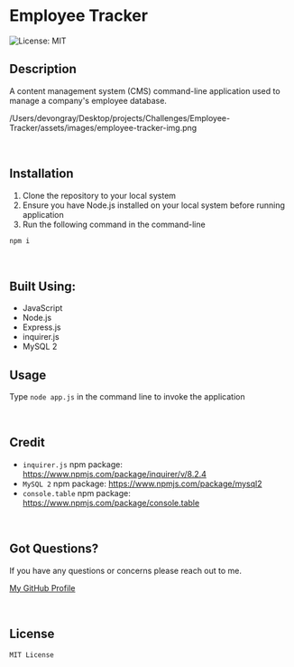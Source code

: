 # Employee Tracker

![License: MIT](https://img.shields.io/badge/License-MIT-1102A7.svg)

## **Description**
A content management system (CMS) command-line application used to manage a company's employee database.

/Users/devongray/Desktop/projects/Challenges/Employee-Tracker/assets/images/employee-tracker-img.png

<br/>

## **Installation** 
1. Clone the repository to your local system
2. Ensure you have Node.js installed on your local system before running application
3. Run the following command in the command-line
```md
npm i
```
<br/>

## **Built Using:**

  + JavaScript
  + Node.js
  + Express.js
  + inquirer.js
  + MySQL 2

## **Usage**
Type `node app.js` in the command line to invoke the application

<br/>

## **Credit**
  + `inquirer.js` npm package: https://www.npmjs.com/package/inquirer/v/8.2.4
  + `MySQL 2` npm package: https://www.npmjs.com/package/mysql2
  + `console.table` npm package: https://www.npmjs.com/package/console.table

<br/>

## **Got Questions?**

 If you have any questions or concerns please reach out to me. 
 
  [My GitHub Profile](https://github.com/graydevon)

<br/>

## **License**
```
MIT License
